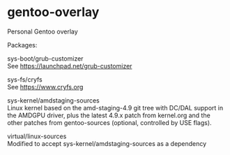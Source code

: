 # gentoo-overlay
Personal Gentoo overlay

Packages:

sys-boot/grub-customizer  
See https://launchpad.net/grub-customizer

sys-fs/cryfs  
See https://www.cryfs.org

sys-kernel/amdstaging-sources  
Linux kernel based on the amd-staging-4.9 git tree with DC/DAL support in the
AMDGPU driver, plus the latest 4.9.x patch from kernel.org and the other patches
from gentoo-sources (optional, controlled by USE flags).

virtual/linux-sources  
Modified to accept sys-kernel/amdstaging-sources as a dependency
